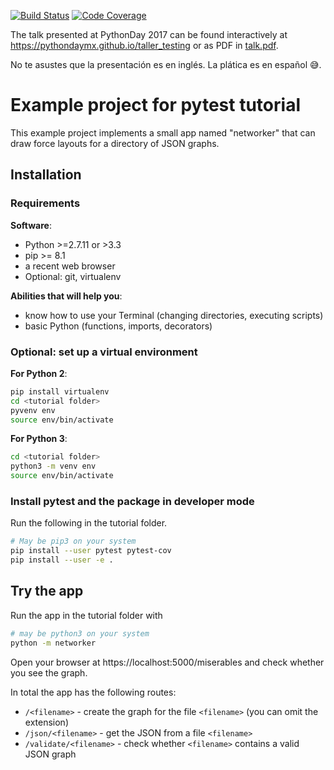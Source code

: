 [![Build Status](https://travis-ci.org/cdiener/pytest_tutorial.svg?branch=complete)](https://travis-ci.org/cdiener/pytest_tutorial)
[![Code Coverage](https://codecov.io/gh/cdiener/pytest_tutorial/branch/complete/graph/badge.svg)](https://codecov.io/gh/cdiener/pytest_tutorial)

The talk presented at PythonDay 2017 can be found interactively at
https://pythondaymx.github.io/taller_testing or as PDF in [talk.pdf](talk.pdf).

No te asustes que la presentación es en inglés. La plática es en español 😅.

# Example project for pytest tutorial

This example project implements a small app named "networker" that can draw
force layouts for a directory of JSON graphs.

## Installation

### Requirements

**Software**:

- Python >=2.7.11 or >3.3
- pip >= 8.1
- a recent web browser
- Optional: git, virtualenv

**Abilities that will help you**:

- know how to use your Terminal (changing directories, executing scripts)
- basic Python (functions, imports, decorators)

### Optional: set up a virtual environment

**For Python 2**:

```bash
pip install virtualenv
cd <tutorial folder>
pyvenv env
source env/bin/activate
```

**For Python 3**:

```bash
cd <tutorial folder>
python3 -m venv env
source env/bin/activate
```

### Install pytest and the package in developer mode

Run the following in the tutorial folder.

```bash
# May be pip3 on your system
pip install --user pytest pytest-cov
pip install --user -e .
```

## Try the app

Run the app in the tutorial folder with

```bash
# may be python3 on your system
python -m networker
```

Open your browser at https://localhost:5000/miserables and check whether you
see the graph.

In total the app has the following routes:

- `/<filename>` - create the graph for the file `<filename>` (you can omit the extension)
- `/json/<filename>` - get the JSON from a file `<filename>`
- `/validate/<filename>` - check whether `<filename>` contains a valid JSON graph
